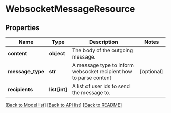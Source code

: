 # WebsocketMessageResource

## Properties
Name | Type | Description | Notes
------------ | ------------- | ------------- | -------------
**content** | **object** | The body of the outgoing message. | 
**message_type** | **str** | A message type to inform websocket recipient how to parse content | [optional] 
**recipients** | **list[int]** | A list of user ids to send the message to. | 

[[Back to Model list]](../README.md#documentation-for-models) [[Back to API list]](../README.md#documentation-for-api-endpoints) [[Back to README]](../README.md)


